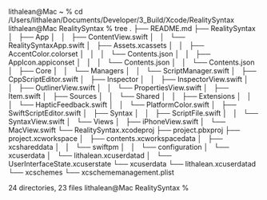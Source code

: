 lithalean@Mac ~ % cd /Users/lithalean/Documents/Developer/3_Build/Xcode/RealitySyntax
lithalean@Mac RealitySyntax % tree
.
├── README.md
├── RealitySyntax
│   ├── App
│   │   ├── ContentView.swift
│   │   └── RealitySyntaxApp.swift
│   ├── Assets.xcassets
│   │   ├── AccentColor.colorset
│   │   │   └── Contents.json
│   │   ├── AppIcon.appiconset
│   │   │   └── Contents.json
│   │   └── Contents.json
│   ├── Core
│   │   └── Managers
│   │       └── ScriptManager.swift
│   ├── CppScriptEditor.swift
│   ├── Inspector
│   │   ├── InspectorView.swift
│   │   ├── OutlinerView.swift
│   │   └── PropertiesView.swift
│   ├── Item.swift
│   ├── Sources
│   │   └── Shared
│   │       ├── Extensions
│   │       │   └── HapticFeedback.swift
│   │       └── PlatformColor.swift
│   ├── SwiftScriptEditor.swift
│   ├── Syntax
│   │   ├── ScriptFile.swift
│   │   └── SyntaxView.swift
│   └── Views
│       ├── iPhoneView.swift
│       └── MacView.swift
└── RealitySyntax.xcodeproj
    ├── project.pbxproj
    ├── project.xcworkspace
    │   ├── contents.xcworkspacedata
    │   ├── xcshareddata
    │   │   └── swiftpm
    │   │       └── configuration
    │   └── xcuserdata
    │       └── lithalean.xcuserdatad
    │           └── UserInterfaceState.xcuserstate
    └── xcuserdata
        └── lithalean.xcuserdatad
            └── xcschemes
                └── xcschememanagement.plist

24 directories, 23 files
lithalean@Mac RealitySyntax % 
